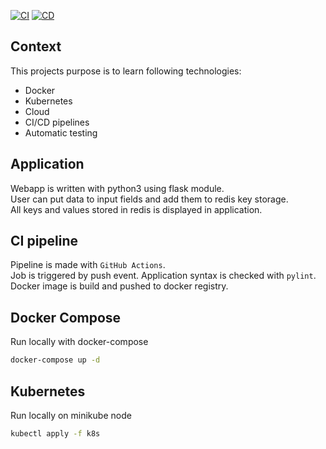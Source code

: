 [![CI](https://github.com/f5AFfMhv/DevOps-test-project/actions/workflows/CI.yml/badge.svg)](https://github.com/f5AFfMhv/DevOps-test-project/actions/workflows/CI.yml)
[![CD](https://github.com/f5AFfMhv/DevOps-test-project/actions/workflows/CD.yml/badge.svg?branch=master)](https://github.com/f5AFfMhv/DevOps-test-project/actions/workflows/CD.yml)

## Context
This projects purpose is to learn following technologies:
* Docker
* Kubernetes
* Cloud
* CI/CD pipelines
* Automatic testing

## Application
Webapp is written with python3 using flask module.  
User can put data to input fields and add them to redis key storage.  
All keys and values stored in redis is displayed in application.

## CI pipeline
Pipeline is made with `GitHub Actions`.  
Job is triggered by push event. Application syntax is checked with `pylint`. Docker image is build and pushed to docker registry.

## Docker Compose
Run locally with docker-compose
```bash
docker-compose up -d
```

## Kubernetes
Run locally on minikube node
```bash
kubectl apply -f k8s
```